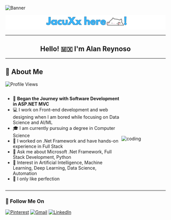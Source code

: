 
![Banner](https://github.com/JacuXx/JacuXx/raw/ea7cc0d8c19ec9616c5ff3aeea339fd2433305bc/Banner-Github.png)


![Banner](https://github.com/JacuXx/JacuXx/blob/main/banner-name.png?raw=true)


---

<h2 align="center">Hello! 🇲🇽 I'm Alan Reynoso</h2>

---

## 📌 About Me

![Profile Views](https://komarev.com/ghpvc/?username=TU_USUARIO&style=flat-square&color=blue)

<div style="display:flex; align-items:center; justify-content:space-between;">

<div>

- 🌟 **Began the Journey with Software Development in ASP.NET MVC**
- 💻 I work on Front-end development and web designing when I am bored while focusing on Data Science and AI/ML  
- 🎓 I am currently pursuing a degree in Computer Science  
- 🔧 I worked on .Net Framework and have hands-on experience in Full Stack  
- 💬 Ask me about Microsoft .Net Framework, Full Stack Development, Python  
- 🤖 Interest in Artificial Intelligence, Machine Learning, Deep Learning, Data Science, Automation  
- 🎯 I only like perfection  

</div>

<img src="https://TU-URL-DE-GIF.gif" alt="coding" width="300"/>

</div>

---

### 🔗 Follow Me On

[![Pinterest](https://img.shields.io/badge/Pinterest-red?style=for-the-badge&logo=pinterest&logoColor=white)](https://pinterest.com/)
[![Gmail](https://img.shields.io/badge/Gmail-D14836?style=for-the-badge&logo=gmail&logoColor=white)](mailto:youremail@gmail.com)
[![LinkedIn](https://img.shields.io/badge/LinkedIn-blue?style=for-the-badge&logo=linkedin&logoColor=white)](https://linkedin.com/in/tuusuario)



